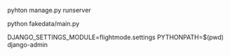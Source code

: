 pyhton manage.py runserver

python fakedata/main.py

DJANGO_SETTINGS_MODULE=flightmode.settings PYTHONPATH=$(pwd) django-admin


